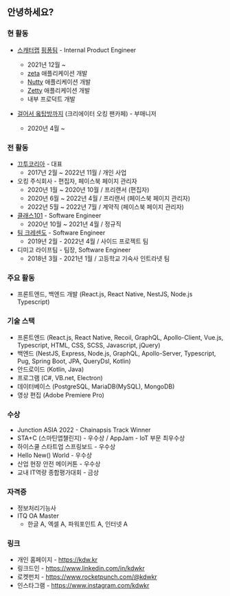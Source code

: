 ## 안녕하세요?

### 현 활동

- [스캐터랩](https://scatterlab.co.kr) [핑퐁팀](https://team.luda.ai) - Internal Product Engineer
  - 2021년 12월 ~
  - [zeta](https://zeta-ai.io) 애플리케이션 개발
  - [Nutty](https://nuttymessenger.com) 애플리케이션 개발
  - [Zetty](https://zetty.app) 애플리케이션 개발
  - 내부 프로덕트 개발

- [걸어서 옼탑방까지](https://cafe.naver.com/okingrooftop) (크리에이터 오킹 팬카페) - 부매니저
  - 2020년 4월 ~ 

### 전 활동

- [끄투코리아](https://kkutu.co.kr) - 대표
  - 2017년 2월 ~ 2022년 11월 / 개인 사업
- 오킹 주식회사 - 편집자, 페이스북 페이지 관리자
  - 2020년 1월 ~ 2020년 10월 / 프리랜서 (편집자)
  - 2020년 6월 ~ 2022년 4월 / 프리랜서 (페이스북 페이지 관리자)
  - 2022년 5월 ~ 2022년 7월 / 계약직 (페이스북 페이지 관리자)
- [클래스101](https://class101.net) - Software Engineer
  - 2020년 10월 ~ 2021년 4월 / 정규직
- [팀 크레센도](https://team-crescendo.me) - Software Engineer
  - 2019년 2월 - 2022년 4월 / 사이드 프로젝트 팀
- 디미고 라이프팀 - 팀장, Software Engineer
  - 2018년 3월 - 2021년 1월 / 고등학교 기숙사 인트라넷 팀

### 주요 활동
- 프론트엔드, 백엔드 개발 (React.js, React Native, NestJS, Node.js Typescript)

### 기술 스택
- 프론트엔드 (React.js, React Native, Recoil, GraphQL, Apollo-Client, Vue.js, Typescript, HTML, CSS, SCSS, Javascript, jQuery)
- 백엔드 (NestJS, Express, Node.js, GraphQL, Apollo-Server, Typescript, Pug, Spring Boot, JPA, QueryDsl, Kotlin)
- 안드로이드 (Kotlin, Java)
- 프로그램 (C#, VB.net, Electron)
- 데이터베이스 (PostgreSQL, MariaDB(MySQL), MongoDB)
- 영상 편집 (Adobe Premiere Pro)

### 수상
- Junction ASIA 2022 - Chainapsis Track Winner
- STA+C (스마틴앱챌린지) - 우수상 / AppJam - IoT 부문 최우수상
- 하이스쿨 스타트업 스프링보드 - 우수상
- Hello New() World - 우수상
- 산업 현장 안전 메이커톤 - 우수상
- 교내 IT역량 종합평가대회 - 금상

### 자격증

- 정보처리기능사
- ITQ OA Master
    - 한글 A, 엑셀 A, 파워포인트 A, 인터넷 A

### 링크
- 개인 홈페이지 - https://kdw.kr
- 링크드인 - https://www.linkedin.com/in/kdwkr
- 로켓펀치 - https://www.rocketpunch.com/@kdwkr
- 인스타그램 - https://www.instagram.com/kdwkr
